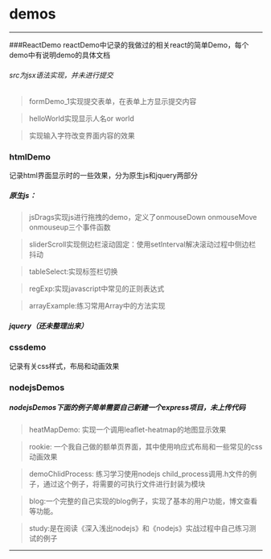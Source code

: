 # demos

---
###ReactDemo
reactDemo中记录的我做过的相关react的简单Demo，每个demo中有说明demo的具体文档
###### src为jsx语法实现，并未进行提交

> formDemo_1实现提交表单，在表单上方显示提交内容

> helloWorld实现显示人名or world

> 实现输入字符改变界面内容的效果

### htmlDemo

记录html界面显示时的一些效果，分为原生js和jquery两部分
##### 原生js：

> jsDrags实现js进行拖拽的demo，定义了onmouseDown onmouseMove onmouseup三个事件函数

> sliderScroll实现侧边栏滚动固定：使用setInterval解决滚动过程中侧边栏抖动

> tableSelect:实现标签栏切换

> regExp:实现javascript中常见的正则表达式

> arrayExample:练习常用Array中的方法实现

##### jquery（还未整理出来）

### cssdemo
记录有关css样式，布局和动画效果



### nodejsDemos
##### nodejsDemos下面的例子简单需要自己新建一个express项目，未上传代码
> heatMapDemo: 实现一个调用leaflet-heatmap的地图显示效果

> rookie: 一个我自己做的额单页界面，其中使用响应式布局和一些常见的css动画效果

> demoChlidProcess: 练习学习使用nodejs child_process调用.h文件的例子，通过这个例子，将需要的可执行文件进行封装为模块

> blog:一个完整的自己实现的blog例子，实现了基本的用户功能，博文查看等功能。

> study:是在阅读《深入浅出nodejs》和《nodejs》实战过程中自己练习测试的例子
---
